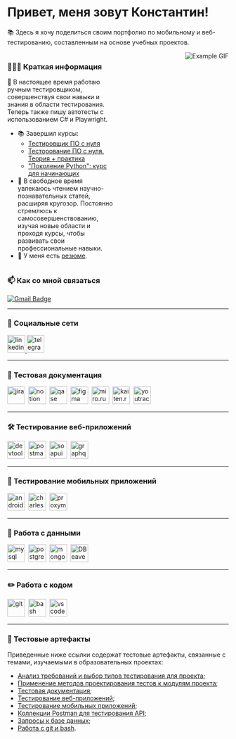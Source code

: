 # Привет, меня зовут Константин!

📚 Здесь я хочу поделиться своим портфолио по мобильному и веб-тестированию, составленным на основе учебных проектов.

<div style="display: flex;">

<div style="flex: 100%; padding-right: 10px;">

### 🏃🏼‍♀️ Краткая информация
🧪 В настоящее время работаю ручным тестировщиком, совершенствуя свои навыки и знания в области тестирования.
Теперь также пишу автотесты с использованием C# и Playwright.
- 📚 Завершил курсы:
  - [Тестировщик ПО с нуля](https://drive.google.com/file/d/1zqbNL1IHXVoR09HaNruvM06gqEbboGoP/view?usp=sharing)
  - [Тесторование ПО с нуля. Теория + практика](https://drive.google.com/file/d/1YZmXr-nsjG8vyW6YWCmGnDKpN8bWtuO5/view?usp=sharing)
  - ["Поколение Python": курс для начинающих](https://drive.google.com/file/d/1GUvpkUStfY3loWlPSiW2MYXL93Vbqbxl/view?usp=sharing)
- 📖 В свободное время увлекаюсь чтением научно-познавательных статей, расширяя кругозор.
Постоянно стремлюсь к самосовершенствованию, изучая новые области и проходя курсы, чтобы развивать свои профессиональные навыки.
- 📄 У меня есть [резюме](https://drive.google.com/file/d/1nJE1dOx-DUt71Hdx08fHoiMCHj3ZjUu3/view?usp=sharing).


</div>

<div style="flex: 100%; text-align: right; padding-left: 10px;">

<img src="https://media1.tenor.com/m/NZqiUoAnAFsAAAAd/cat-computer.gif" alt="Example GIF" style="max-width: 100%; height: auto;">

</div>

</div>

### 📫 Как со мной связаться

[![Gmail Badge](https://img.shields.io/badge/-Gmail-red?style=flat&logo=Gmail&logoColor=white)](mailto:nero.mk1999@gmail.com)

---

### 🤝 Социальные сети

<div id="badges">
    <a href="https://www.linkedin.com/in/konstantin-myshkovets/" target="_blank">
      <img src="https://cdn-icons-png.flaticon.com/512/2504/2504799.png" width="40" height="40" alt="linkedin" />
    </a>
    <a href="https://t.me/nero_mk" target="_blank">
      <img src="https://cdn-icons-png.flaticon.com/512/2111/2111646.png" width="40" height="40" alt="telegram" />
    </a>
  </div>

  ---

### 📁 Тестовая документация

<div>
  <img src="https://cdn.jsdelivr.net/gh/devicons/devicon/icons/jira/jira-original.svg" title="jira" alt="jira" width="40" height="40"/>&nbsp
  <img src="https://upload.wikimedia.org/wikipedia/commons/e/e9/Notion-logo.svg" title="notion" alt="notion" width="40" height="40"/>&nbsp
  <img src="https://luna1.co/eb0187.png" title="qase" alt="qase" width="40" height="40"/>&nbsp
  <img src="https://cdn.jsdelivr.net/gh/devicons/devicon/icons/figma/figma-original.svg" title="figma" alt="figma" width="40" height="40"/>&nbsp
  <img src="https://photo-screen.ru/i/view.php?img=9cdbe000f65e459dc2a3.PNG" title="miro.ru" alt="miro.ru" width="40" height="40"/>&nbsp
  <img src="https://kaiten.ru/assets/img/logo.svg" title="kaiten.ru" alt="kaiten.ru" width="40" height="40"/>&nbsp
   <img src="https://upload.wikimedia.org/wikipedia/commons/thumb/8/8d/YouTrack_Icon.svg/1024px-YouTrack_Icon.svg.png?20200803082248" title="youtrack" alt="youtrack" width="40" height="40"/>&nbsp
    
</div>

---

### 🛠 Тестирование веб-приложений

<div>
  <img src="https://d33wubrfki0l68.cloudfront.net/38b5c953a4667366685d55db55d057c86db1fc54/a0fdc/static/acae6b24d940347661ca901ea07f47c1/chrome-dev-logo-icon.png" title="devtools" alt="devtools" width="40" height="40"/>&nbsp
  <img src="https://voyager.postman.com/logo/postman-logo-icon-orange.svg" title="postman" alt="postman" width="40" height="40"/>&nbsp
  <img src="https://static0.smartbear.co/smartbearbrand/media/images/home/soapui-icon.svg" title="soapui" alt="soapui" width="40" height="40"/>&nbsp
    <img src="https://upload.wikimedia.org/wikipedia/commons/1/17/GraphQL_Logo.svg" title="graphql" alt="graphql" width="40" height="40"/>&nbsp
</div>

---

### 📱 Тестирование мобильных приложений

<div>
  <img src="https://cdn.jsdelivr.net/gh/devicons/devicon/icons/androidstudio/androidstudio-original.svg" title="android-studio" alt="android-studio" width="40" height="40"/>&nbsp
  <img src="https://cdn.icon-icons.com/icons2/3053/PNG/512/charles_proxy_macos_bigsur_icon_190302.png" title="charles-proxy" alt="charles-proxy" width="40" height="40"/>&nbsp
  <img src="https://pbs.twimg.com/profile_images/1589614420766126080/slAIVDtr_400x400.jpg" title="proxyman" alt="proxyman" width="40" height="40"/>&nbsp
</div>

---

### 💾 Работа с данными

<div>
  <img src="https://cdn.jsdelivr.net/gh/devicons/devicon/icons/mysql/mysql-original.svg" title="mysql" alt="mysql" width="40" height="40"/>&nbsp
  <img src="https://upload.wikimedia.org/wikipedia/commons/2/29/Postgresql_elephant.svg" title="postgresql" alt="postgresql" width="40" height="40"/>&nbsp
  <img src="https://cdn.jsdelivr.net/gh/devicons/devicon/icons/mongodb/mongodb-original.svg" title="mongodb" alt="mongodb" width="40" height="40"/>&nbsp
  <img src="https://static-00.iconduck.com/assets.00/dbeaver-icon-512x506-p5mxyxd5.png" title="DBeaver" alt="DBeaver" width="40" height="40"/>&nbsp
</div>

---

### ✏️ Работа с кодом

<div>
  <img src="https://cdn.jsdelivr.net/gh/devicons/devicon/icons/git/git-original.svg" title="git" alt="git" width="40" height="40"/>&nbsp
  <img src="https://upload.wikimedia.org/wikipedia/commons/thumb/4/4b/Bash_Logo_Colored.svg/1024px-Bash_Logo_Colored.svg.png?20180723054350" title="bash" alt="bash" width="40" height="40"/>&nbsp
  <img src="https://cdn.jsdelivr.net/gh/devicons/devicon/icons/vscode/vscode-original.svg" title="vscode" alt="vscode" width="40" height="40"/>&nbsp
</div>

---

### 📝 Тестовые артефакты

Приведенные ниже ссылки содержат тестовые артефакты, связанные с темами, изучаемыми в образовательных проектах:
- [Анализ требований и выбор типов тестирования для проекта](https://github.com/m-konstantin-v/theory);
- [Применение методов проектирования тестов к модулям проекта](https://github.com/m-konstantin-v/design);
- [Тестовая документация](https://github.com/m-konstantin-v/docs);
- [Тестирование веб-приложений](https://github.com/m-konstantin-v/web);
- [Тестирование мобильных приложений](https://github.com/m-konstantin-v/mobile);
- [Коллекции Postman для тестирования API](https://github.com/m-konstantin-v/api);
- [Запросы к базе данных](https://github.com/m-konstantin-v/database);
- [Работа с git и bash](https://github.com/m-konstantin-v/git_bash).


